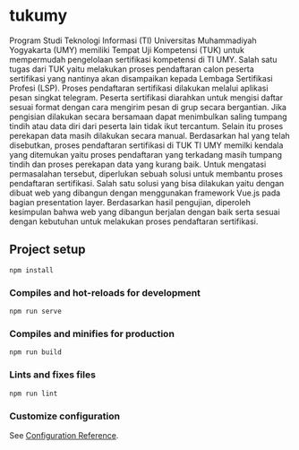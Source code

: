 # tukumy
Program Studi Teknologi Informasi (TI) Universitas Muhammadiyah Yogyakarta (UMY) memiliki Tempat Uji Kompetensi (TUK) untuk mempermudah pengelolaan sertifikasi kompetensi di TI UMY. Salah satu tugas dari TUK yaitu melakukan proses pendaftaran calon peserta sertifikasi yang nantinya akan disampaikan kepada Lembaga Sertifikasi Profesi (LSP). Proses pendaftaran sertifikasi dilakukan melalui aplikasi pesan singkat telegram. Peserta sertifikasi diarahkan untuk mengisi daftar sesuai format dengan cara mengirim pesan di grup secara bergantian. Jika pengisian dilakukan secara bersamaan dapat menimbulkan saling tumpang tindih atau data diri dari peserta lain tidak ikut tercantum. Selain itu proses perekapan data masih dilakukan secara manual. Berdasarkan hal yang telah disebutkan, proses pendaftaran sertifikasi di TUK TI UMY memilki kendala yang ditemukan yaitu proses pendaftaran yang terkadang masih tumpang tindih dan proses perekapan data yang kurang baik. Untuk mengatasi permasalahan tersebut, diperlukan sebuah solusi untuk membantu proses pendaftaran sertifikasi. Salah satu solusi yang bisa dilakukan yaitu dengan dibuat web yang dibangun dengan menggunakan framework Vue.js pada bagian presentation layer. Berdasarkan hasil pengujian, diperoleh kesimpulan bahwa web yang dibangun berjalan dengan baik serta sesuai dengan kebutuhan untuk melakukan proses pendaftaran sertifikasi.
## Project setup
```
npm install
```

### Compiles and hot-reloads for development
```
npm run serve
```

### Compiles and minifies for production
```
npm run build
```

### Lints and fixes files
```
npm run lint
```

### Customize configuration
See [Configuration Reference](https://cli.vuejs.org/config/).
